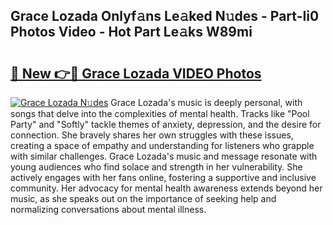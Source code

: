 ## Grace Lozada Onlyf𝚊ns Le𝚊ked N𝚞des - Part-Ii0 Photos Video - Hot Part Le𝚊ks W89mi

# <h2><a href="http://ab44599.deff.icu/?id=Grace+Lozada">🔗 New 👉🔴 Grace Lozada VIDEO Photos</a></h2>

[![Grace Lozada N𝚞des](https://i.imgur.com/rIISA9y.gif)](http://ab44599.deff.icu/?id=Grace+Lozada)
Grace Lozada's music is deeply personal, with songs that delve into the complexities of mental health. Tracks like "Pool Party" and "Softly" tackle themes of anxiety, depression, and the desire for connection. She bravely shares her own struggles with these issues, creating a space of empathy and understanding for listeners who grapple with similar challenges. Grace Lozada's music and message resonate with young audiences who find solace and strength in her vulnerability. She actively engages with her fans online, fostering a supportive and inclusive community. Her advocacy for mental health awareness extends beyond her music, as she speaks out on the importance of seeking help and normalizing conversations about mental illness.
